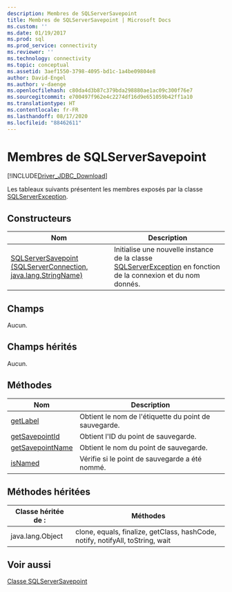 ```yaml
---
description: Membres de SQLServerSavepoint
title: Membres de SQLServerSavepoint | Microsoft Docs
ms.custom: ''
ms.date: 01/19/2017
ms.prod: sql
ms.prod_service: connectivity
ms.reviewer: ''
ms.technology: connectivity
ms.topic: conceptual
ms.assetid: 3aef1550-3798-4095-bd1c-1a4be09804e8
author: David-Engel
ms.author: v-daenge
ms.openlocfilehash: c80da4d3b87c379bda298880ae1ac09c300f76e7
ms.sourcegitcommit: e700497f962e4c2274df16d9e651059b42ff1a10
ms.translationtype: HT
ms.contentlocale: fr-FR
ms.lasthandoff: 08/17/2020
ms.locfileid: "88462611"
---
```

# <a name="sqlserversavepoint-members"></a>Membres de SQLServerSavepoint
[!INCLUDE[Driver_JDBC_Download](../../../includes/driver_jdbc_download.md)]

  Les tableaux suivants présentent les membres exposés par la classe [SQLServerException](../../../connect/jdbc/reference/sqlserverexception-class.md).  
  
## <a name="constructors"></a>Constructeurs  
  
|Nom|Description|  
|----------|-----------------|  
|[SQLServerSavepoint (SQLServerConnection, java.lang.StringName)](../../../connect/jdbc/reference/sqlserversavepoint-constructor-sqlserverconnection-java-lang-stringname.md)|Initialise une nouvelle instance de la classe [SQLServerException](../../../connect/jdbc/reference/sqlserverexception-class.md) en fonction de la connexion et du nom donnés.|  
  
## <a name="fields"></a>Champs  
 Aucun.  
  
## <a name="inherited-fields"></a>Champs hérités  
 Aucun.  
  
## <a name="methods"></a>Méthodes  
  
|Nom|Description|  
|----------|-----------------|  
|[getLabel](../../../connect/jdbc/reference/getlabel-method-sqlserversavepoint.md)|Obtient le nom de l'étiquette du point de sauvegarde.|  
|[getSavepointId](../../../connect/jdbc/reference/getsavepointid-method-sqlserversavepoint.md)|Obtient l'ID du point de sauvegarde.|  
|[getSavepointName](../../../connect/jdbc/reference/getsavepointname-method-sqlserversavepoint.md)|Obtient le nom du point de sauvegarde.|  
|[isNamed](../../../connect/jdbc/reference/isnamed-method-sqlserversavepoint.md)|Vérifie si le point de sauvegarde a été nommé.|  
  
## <a name="inherited-methods"></a>Méthodes héritées  
  
|Classe héritée de :|Méthodes|  
|---------------------------|-------------|  
|java.lang.Object|clone, equals, finalize, getClass, hashCode, notify, notifyAll, toString, wait|  
  
## <a name="see-also"></a>Voir aussi  
 [Classe SQLServerSavepoint](../../../connect/jdbc/reference/sqlserversavepoint-class.md)  
  
  
